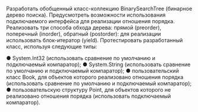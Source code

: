 Разработать обобщенный класс-коллекцию BinarySearchTree (бинарное дерево
поиска). Предусмотреть возможности использования подключаемого
интерфейса для реализации отношения порядка. Реализовать три способа
обхода дерева: прямой (preorder), поперечный (inorder), обратный (postorder):
для реализации использовать блок-итератор (yield). Протестировать
разработанный класс, используя следующие типы:

● System.Int32 (использовать сравнение по умолчанию и подключаемый
компаратор);
● System.String (использовать сравнение по умолчанию и подключаемый
компаратор);
● пользовательский класс Book, для объектов которого реализовано
отношения порядка (использовать сравнение по умолчанию и подключаемый
компаратор);
● пользовательскую структуру Point, для объектов которого не реализовано
отношения порядка (использовать подключаемый компаратор).
